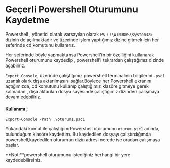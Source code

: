 # Geçerli Powershell Oturumunu Kaydetme


Powershell , yönetici olarak varsayılan olarak ```PS C:\WINDOWS\system32>``` dizinin de açılmaktadır ve üzerinde işlem yaptığımız dizine gitmek için her seferinde cd komutunu kullanırız.

Her seferinde böyle yapmaktansa Powershell'in bir özelliğini kullanarak Powershell oturumunu kaydedip , powershell'i  tekrardan çalıştığımız dizinde açabiliriz.


```Export-Console```, üzerinde çalıştığımız powershell terminalinin bilgilerini ```.psc1``` uzantılı olark dışa aktarılmasını sağlar.Böylece her Powershell ekranını açtığımızda, cd komutunu kullanıp çalıştığımız klasöre gitmeye gerek kalmadan , dışa aktarılan dosya sayesinde çalıştığımız dizinden çalışmaya devam edebiliriz.

#### Kullanımı ;

```
Export-Console -Path .\oturum1.psc1
```

Yukarıdaki komut ile çalıştığım Powershell oturumunu ```oturum.psc1``` adında, bulunduğum klasöre kaydettim.
Bu kaydedilen dosyayı çalıştırdığımda powershell,kaydedilen oturumun dizin adresi nerede ise oradan çalışmaya başlar.


**Not:**powershell oturumunu istediğiniz herhangi bir yere kaydedebilirsiniz.

